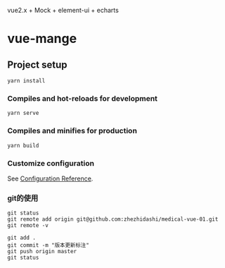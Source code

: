 vue2.x + Mock + element-ui + echarts

# vue-mange

## Project setup
```
yarn install
```

### Compiles and hot-reloads for development
```
yarn serve
```

### Compiles and minifies for production
```
yarn build
```

### Customize configuration
See [Configuration Reference](https://cli.vuejs.org/config/).

### git的使用
```
git status
git remote add origin git@github.com:zhezhidashi/medical-vue-01.git
git remote -v

git add .
git commit -m "版本更新标注"
git push origin master
git status
```